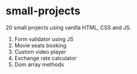 # small-projects
20 small projects using vanilla HTML, CSS and JS.

1. Form validator using JS
2. Movie seats booking
3. Custom video player
4. Exchange rate calculator
5. Dom array methods